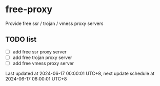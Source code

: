 
# free-proxy
Provide free ssr / trojan / vmess proxy servers


## TODO list
- [ ] add free ssr proxy server
- [ ] add free trojan proxy server
- [ ] add free vmess proxy server

Last updated at 2024-06-17 00:00:01 UTC+8, next update schedule at 2024-06-17 06:00:01 UTC+8

